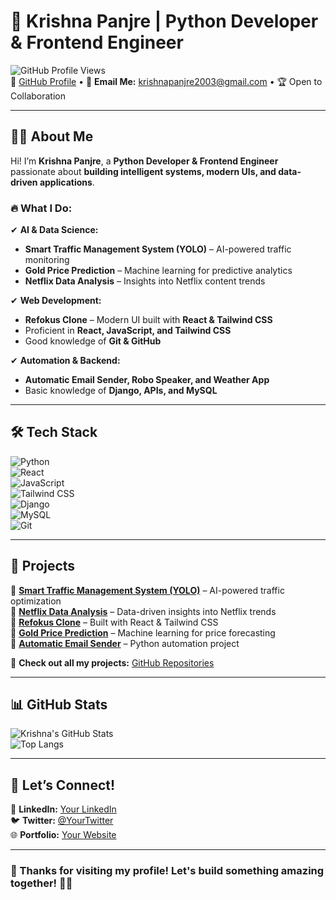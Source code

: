 # 🚀 Krishna Panjre | Python Developer & Frontend Engineer  

![GitHub Profile Views](https://komarev.com/ghpvc/?username=krishu087&color=brightgreen)  
🔗 [GitHub Profile](https://github.com/krishu087) • 📧 **Email Me:** [krishnapanjre2003@gmail.com](mailto:krishnapanjre2003@gmail.com) • 🏆 Open to Collaboration  

---

## 👨‍💻 About Me  
Hi! I’m **Krishna Panjre**, a **Python Developer & Frontend Engineer** passionate about **building intelligent systems, modern UIs, and data-driven applications**.  

### 🔥 What I Do:  
✔ **AI & Data Science:**  
- **Smart Traffic Management System (YOLO)** – AI-powered traffic monitoring  
- **Gold Price Prediction** – Machine learning for predictive analytics  
- **Netflix Data Analysis** – Insights into Netflix content trends  

✔ **Web Development:**  
- **Refokus Clone** – Modern UI built with **React & Tailwind CSS**  
- Proficient in **React, JavaScript, and Tailwind CSS**  
- Good knowledge of **Git & GitHub**  

✔ **Automation & Backend:**  
- **Automatic Email Sender, Robo Speaker, and Weather App**  
- Basic knowledge of **Django, APIs, and MySQL**  

---

## 🛠 Tech Stack  
![Python](https://img.shields.io/badge/Python-3776AB?style=for-the-badge&logo=python&logoColor=white)  
![React](https://img.shields.io/badge/React-20232A?style=for-the-badge&logo=react&logoColor=61DAFB)  
![JavaScript](https://img.shields.io/badge/JavaScript-F7DF1E?style=for-the-badge&logo=javascript&logoColor=black)  
![Tailwind CSS](https://img.shields.io/badge/Tailwind_CSS-38B2AC?style=for-the-badge&logo=tailwind-css&logoColor=white)  
![Django](https://img.shields.io/badge/Django-092E20?style=for-the-badge&logo=django&logoColor=white)  
![MySQL](https://img.shields.io/badge/MySQL-4479A1?style=for-the-badge&logo=mysql&logoColor=white)  
![Git](https://img.shields.io/badge/Git-F05032?style=for-the-badge&logo=git&logoColor=white)  

---

## 📌 Projects  
📌 **[Smart Traffic Management System (YOLO)](https://github.com/krishu087/)** – AI-powered traffic optimization  
📌 **[Netflix Data Analysis](https://github.com/krishu087/)** – Data-driven insights into Netflix trends  
📌 **[Refokus Clone](https://github.com/krishu087/)** – Built with React & Tailwind CSS  
📌 **[Gold Price Prediction](https://github.com/krishu087/)** – Machine learning for price forecasting  
📌 **[Automatic Email Sender](https://github.com/krishu087/)** – Python automation project  

🔗 **Check out all my projects:** [GitHub Repositories](https://github.com/krishu087?tab=repositories)  

---

## 📊 GitHub Stats  
![Krishna's GitHub Stats](https://github-readme-stats.vercel.app/api?username=krishu087&show_icons=true&theme=radical)  
![Top Langs](https://github-readme-stats.vercel.app/api/top-langs/?username=krishu087&layout=compact&theme=radical)  

---

## 🤝 Let’s Connect!  
💼 **LinkedIn:** [Your LinkedIn](https://www.linkedin.com/in/krishna200330/)  
🐦 **Twitter:** [@YourTwitter](https://x.com/krishu073)   
🌐 **Portfolio:** [Your Website]()  

---

### 🌟 Thanks for visiting my profile! Let's build something amazing together! 🚀🔥  
